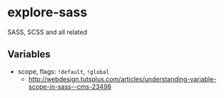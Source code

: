 # explore-sass

SASS, SCSS and all related

## Variables

* scope, flags: `!default`, `!global`
  * http://webdesign.tutsplus.com/articles/understanding-variable-scope-in-sass--cms-23498
